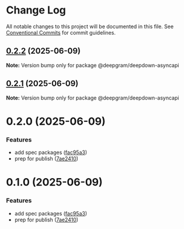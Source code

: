 # Change Log

All notable changes to this project will be documented in this file.
See [Conventional Commits](https://conventionalcommits.org) for commit guidelines.

## [0.2.2](https://github.com/deepgram/deepdown/compare/@deepgram/deepdown-asyncapi@0.2.1...@deepgram/deepdown-asyncapi@0.2.2) (2025-06-09)

**Note:** Version bump only for package @deepgram/deepdown-asyncapi

## [0.2.1](https://github.com/deepgram/deepdown/compare/@deepgram/deepdown-asyncapi@0.2.0...@deepgram/deepdown-asyncapi@0.2.1) (2025-06-09)

**Note:** Version bump only for package @deepgram/deepdown-asyncapi

# 0.2.0 (2025-06-09)

### Features

- add spec packages ([fac95a3](https://github.com/deepgram/deepdown/commit/fac95a31be544ce9d78ff5e37546c7db64d4499b))
- prep for publish ([7ae2410](https://github.com/deepgram/deepdown/commit/7ae24103a596b25ea784f9d4f7b1bc30e6b369c2))

# 0.1.0 (2025-06-09)

### Features

- add spec packages ([fac95a3](https://github.com/deepgram/deepdown/commit/fac95a31be544ce9d78ff5e37546c7db64d4499b))
- prep for publish ([7ae2410](https://github.com/deepgram/deepdown/commit/7ae24103a596b25ea784f9d4f7b1bc30e6b369c2))
